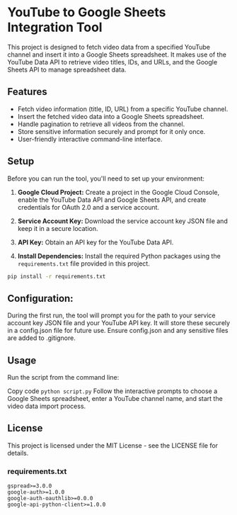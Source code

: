 # YouTube to Google Sheets Integration Tool

This project is designed to fetch video data from a specified YouTube channel and insert it into a Google Sheets spreadsheet. It makes use of the YouTube Data API to retrieve video titles, IDs, and URLs, and the Google Sheets API to manage spreadsheet data.

## Features

- Fetch video information (title, ID, URL) from a specific YouTube channel.
- Insert the fetched video data into a Google Sheets spreadsheet.
- Handle pagination to retrieve all videos from the channel.
- Store sensitive information securely and prompt for it only once.
- User-friendly interactive command-line interface.

## Setup

Before you can run the tool, you'll need to set up your environment:

1. **Google Cloud Project:** Create a project in the Google Cloud Console, enable the YouTube Data API and Google Sheets API, and create credentials for OAuth 2.0 and a service account.

2. **Service Account Key:** Download the service account key JSON file and keep it in a secure location.

3. **API Key:** Obtain an API key for the YouTube Data API.

4. **Install Dependencies:** Install the required Python packages using the `requirements.txt` file provided in this project.

```bash
pip install -r requirements.txt

```

## Configuration:
During the first run, the tool will prompt you for the path to your service account key JSON file and your YouTube API key. It will store these securely in a config.json file for future use. Ensure config.json and any sensitive files are added to .gitignore.

## Usage
Run the script from the command line:

Copy code
```python script.py```
Follow the interactive prompts to choose a Google Sheets spreadsheet, enter a YouTube channel name, and start the video data import process.

## License
This project is licensed under the MIT License - see the LICENSE file for details.


### requirements.txt

```
gspread>=3.0.0
google-auth>=1.0.0
google-auth-oauthlib>=0.0.0
google-api-python-client>=1.0.0
```
